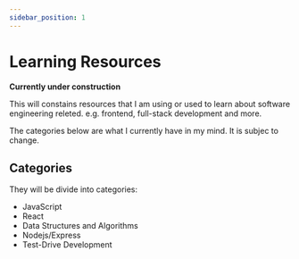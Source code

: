 ```yaml
---
sidebar_position: 1
---
```


# Learning Resources

**Currently under construction**

This will constains resources that I am using or used to learn about software engineering releted. e.g. frontend, full-stack development and more.

The categories below are what I currently have in my mind. It is subjec to change.

## Categories

They will be divide into categories:

- JavaScript
- React
- Data Structures and Algorithms
- Nodejs/Express
- Test-Drive Development

